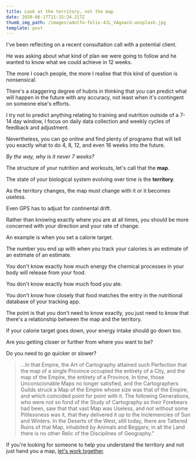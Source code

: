 ```yaml
---
title: Look at the territory, not the map
date: 2020-06-17T11:15:24.217Z
thumb_img_path: /images/adolfo-felix-4JL_VAgxwcU-unsplash.jpg
template: post
---
```


I've been reflecting on a recent consultation call with a potential client.

He was asking about what kind of plan we were going to follow and he wanted to know what we could achieve in 12 weeks.

The more I coach people, the more I realise that this kind of question is nonsensical.

There's a staggering degree of hubris in thinking that you can predict what will happen in the future with any accuracy, not least when it's contingent on someone else's efforts.

I try not to predict anything relating to training and nutrition outside of a 7-14 day window, I focus on daily data collection and weekly cycles of feedback and adjustment.

Nevertheless, you can go online and find plenty of programs that will tell you exactly what to do 4, 8, 12, and even 16 weeks into the future.

*By the way, why is it never 7 weeks?*

The structure of your nutrition and workouts, let's call that the **map**.

The state of your biological system evolving over time is the **territory**.

As the territory changes, the map must change with it or it becomes useless.

Even GPS has to adjust for continental drift.

Rather than knowing exactly where you are at all times, you should be more concerned with your direction and your rate of change.

An example is when you set a calorie target.

The number you end up with when you track your calories is an estimate of an estimate of an estimate.

You don't know exactly how much energy the chemical processes in your body will release from your food.

You don't know exactly how much food you ate.

You don't know how closely that food matches the entry in the nutritional database of your tracking app.

The point is that you don't need to know exactly, you just need to know that there's a relationship between the map and the territory.

If your calorie target goes down, your energy intake should go down too.

Are you getting closer or further from where you want to be?

Do you need to go quicker or slower?

> ...In that Empire, the Art of Cartography attained such Perfection that the map of a single Province occupied the entirety of a City, and the map of the Empire, the entirety of a Province. In time, those Unconscionable Maps no longer satisfied, and the Cartographers Guilds struck a Map of the Empire whose size was that of the Empire, and which coincided point for point with it. The following Generations, who were not so fond of the Study of Cartography as their Forebears had been, saw that that vast Map was Useless, and not without some Pitilessness was it, that they delivered it up to the Inclemencies of Sun and Winters. In the Deserts of the West, still today, there are Tattered Ruins of that Map, inhabited by Animals and Beggars; in all the Land there is no other Relic of the Disciplines of Geography."

If you're looking for someone to help you understand the territory and not just hand you a map, [let's work together](https://www.benjamintormey.com/apply "Apply for online coaching").
